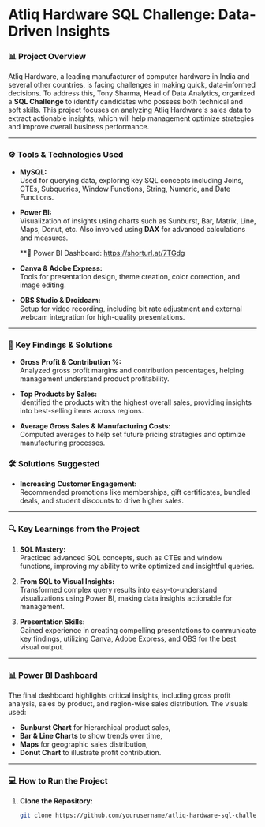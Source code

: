 # Atliq Hardware SQL Challenge: Data-Driven Insights

### 📊 Project Overview
Atliq Hardware, a leading manufacturer of computer hardware in India and several other countries, is facing challenges in making quick, data-informed decisions. To address this, Tony Sharma, Head of Data Analytics, organized a **SQL Challenge** to identify candidates who possess both technical and soft skills. This project focuses on analyzing Atliq Hardware's sales data to extract actionable insights, which will help management optimize strategies and improve overall business performance.

---

### ⚙️ Tools & Technologies Used

- **MySQL:**  
  Used for querying data, exploring key SQL concepts including Joins, CTEs, Subqueries, Window Functions, String, Numeric, and Date Functions.
  
- **Power BI:**  
  Visualization of insights using charts such as Sunburst, Bar, Matrix, Line, Maps, Donut, etc. Also involved using **DAX** for advanced calculations and measures.

  **🔗 Power BI Dashboard: https://shorturl.at/7TGdg
  
- **Canva & Adobe Express:**  
  Tools for presentation design, theme creation, color correction, and image editing.
  
- **OBS Studio & Droidcam:**  
  Setup for video recording, including bit rate adjustment and external webcam integration for high-quality presentations.

---

### 📝 Key Findings & Solutions

- **Gross Profit & Contribution %:**  
  Analyzed gross profit margins and contribution percentages, helping management understand product profitability.

- **Top Products by Sales:**  
  Identified the products with the highest overall sales, providing insights into best-selling items across regions.

- **Average Gross Sales & Manufacturing Costs:**  
  Computed averages to help set future pricing strategies and optimize manufacturing processes.

### 🛠 Solutions Suggested

- **Increasing Customer Engagement:**  
  Recommended promotions like memberships, gift certificates, bundled deals, and student discounts to drive higher sales.

---

### 🔍 Key Learnings from the Project

1. **SQL Mastery:**  
   Practiced advanced SQL concepts, such as CTEs and window functions, improving my ability to write optimized and insightful queries.

2. **From SQL to Visual Insights:**  
   Transformed complex query results into easy-to-understand visualizations using Power BI, making data insights actionable for management.

3. **Presentation Skills:**  
   Gained experience in creating compelling presentations to communicate key findings, utilizing Canva, Adobe Express, and OBS for the best visual output.

---

### 📊 Power BI Dashboard
The final dashboard highlights critical insights, including gross profit analysis, sales by product, and region-wise sales distribution. The visuals used:
- **Sunburst Chart** for hierarchical product sales,
- **Bar & Line Charts** to show trends over time,
- **Maps** for geographic sales distribution,
- **Donut Chart** to illustrate profit contribution.

---

### 💻 How to Run the Project

1. **Clone the Repository:**
   ```bash
   git clone https://github.com/yourusername/atliq-hardware-sql-challenge.git
